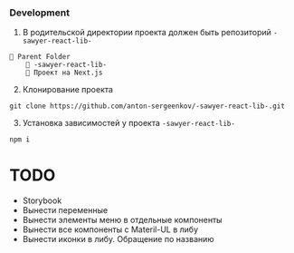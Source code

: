 ### Development
1. В родительской директории проекта должен быть репозиторий `-sawyer-react-lib-`
```
📂 Parent Folder
    📑 -sawyer-react-lib-
    📑 Проект на Next.js
```

2. Клонирование проекта
```
git clone https://github.com/anton-sergeenkov/-sawyer-react-lib-.git
```

3. Установка зависимостей у проекта `-sawyer-react-lib-`
```
npm i
```

# TODO
- Storybook
- Вынести переменные
- Вынести элементы меню в отдельные компоненты
- Вынести все компоненты с Materil-UL в либу
- Вынести иконки в либу. Обращение по названию
